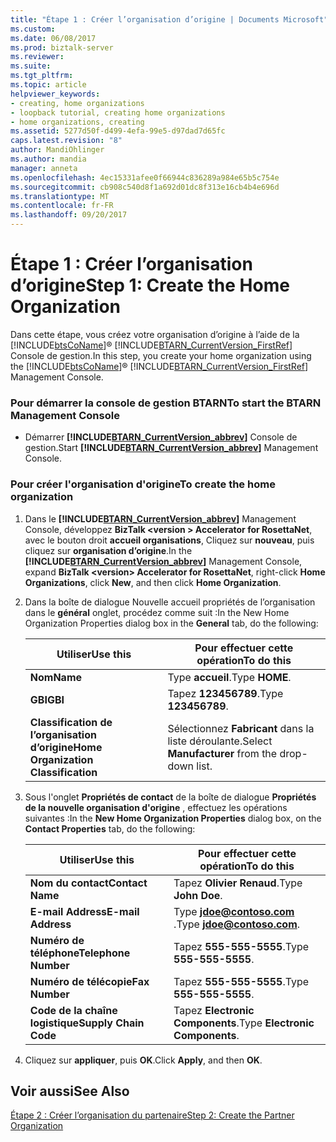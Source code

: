 ```yaml
---
title: "Étape 1 : Créer l’organisation d’origine | Documents Microsoft"
ms.custom: 
ms.date: 06/08/2017
ms.prod: biztalk-server
ms.reviewer: 
ms.suite: 
ms.tgt_pltfrm: 
ms.topic: article
helpviewer_keywords:
- creating, home organizations
- loopback tutorial, creating home organizations
- home organizations, creating
ms.assetid: 5277d50f-d499-4efa-99e5-d97dad7d65fc
caps.latest.revision: "8"
author: MandiOhlinger
ms.author: mandia
manager: anneta
ms.openlocfilehash: 4ec15331afee0f66944c836289a984e65b5c754e
ms.sourcegitcommit: cb908c540d8f1a692d01dc8f313e16cb4b4e696d
ms.translationtype: MT
ms.contentlocale: fr-FR
ms.lasthandoff: 09/20/2017
---
```

# <a name="step-1-create-the-home-organization"></a><span data-ttu-id="3d963-102">Étape 1 : Créer l’organisation d’origine</span><span class="sxs-lookup"><span data-stu-id="3d963-102">Step 1: Create the Home Organization</span></span>
<span data-ttu-id="3d963-103">Dans cette étape, vous créez votre organisation d’origine à l’aide de la [!INCLUDE[btsCoName](../../includes/btsconame-md.md)]® [!INCLUDE[BTARN_CurrentVersion_FirstRef](../../includes/btarn-currentversion-firstref-md.md)] Console de gestion.</span><span class="sxs-lookup"><span data-stu-id="3d963-103">In this step, you create your home organization using the [!INCLUDE[btsCoName](../../includes/btsconame-md.md)]® [!INCLUDE[BTARN_CurrentVersion_FirstRef](../../includes/btarn-currentversion-firstref-md.md)] Management Console.</span></span>  
  
### <a name="to-start-the-btarn-management-console"></a><span data-ttu-id="3d963-104">Pour démarrer la console de gestion BTARN</span><span class="sxs-lookup"><span data-stu-id="3d963-104">To start the BTARN Management Console</span></span>  
  
-   <span data-ttu-id="3d963-105">Démarrer  **[!INCLUDE[BTARN_CurrentVersion_abbrev](../../includes/btarn-currentversion-abbrev-md.md)]**  Console de gestion.</span><span class="sxs-lookup"><span data-stu-id="3d963-105">Start **[!INCLUDE[BTARN_CurrentVersion_abbrev](../../includes/btarn-currentversion-abbrev-md.md)]** Management Console.</span></span>  
  
### <a name="to-create-the-home-organization"></a><span data-ttu-id="3d963-106">Pour créer l'organisation d'origine</span><span class="sxs-lookup"><span data-stu-id="3d963-106">To create the home organization</span></span>  
  
1.  <span data-ttu-id="3d963-107">Dans le  **[!INCLUDE[BTARN_CurrentVersion_abbrev](../../includes/btarn-currentversion-abbrev-md.md)]**  Management Console, développez **BizTalk \<version > Accelerator for RosettaNet**, avec le bouton droit **accueil organisations**, Cliquez sur **nouveau**, puis cliquez sur **organisation d’origine**.</span><span class="sxs-lookup"><span data-stu-id="3d963-107">In the **[!INCLUDE[BTARN_CurrentVersion_abbrev](../../includes/btarn-currentversion-abbrev-md.md)]** Management Console, expand **BizTalk \<version> Accelerator for RosettaNet**, right-click **Home Organizations**, click **New**, and then click **Home Organization**.</span></span>  
  
2.  <span data-ttu-id="3d963-108">Dans la boîte de dialogue Nouvelle accueil propriétés de l’organisation dans le **général** onglet, procédez comme suit :</span><span class="sxs-lookup"><span data-stu-id="3d963-108">In the New Home Organization Properties dialog box in the **General** tab, do the following:</span></span>  
  
    |<span data-ttu-id="3d963-109">Utiliser</span><span class="sxs-lookup"><span data-stu-id="3d963-109">Use this</span></span>|<span data-ttu-id="3d963-110">Pour effectuer cette opération</span><span class="sxs-lookup"><span data-stu-id="3d963-110">To do this</span></span>|  
    |--------------|----------------|  
    |<span data-ttu-id="3d963-111">**Nom**</span><span class="sxs-lookup"><span data-stu-id="3d963-111">**Name**</span></span>|<span data-ttu-id="3d963-112">Type **accueil**.</span><span class="sxs-lookup"><span data-stu-id="3d963-112">Type **HOME**.</span></span>|  
    |<span data-ttu-id="3d963-113">**GBI**</span><span class="sxs-lookup"><span data-stu-id="3d963-113">**GBI**</span></span>|<span data-ttu-id="3d963-114">Tapez **123456789**.</span><span class="sxs-lookup"><span data-stu-id="3d963-114">Type **123456789**.</span></span>|  
    |<span data-ttu-id="3d963-115">**Classification de l’organisation d’origine**</span><span class="sxs-lookup"><span data-stu-id="3d963-115">**Home Organization Classification**</span></span>|<span data-ttu-id="3d963-116">Sélectionnez **Fabricant** dans la liste déroulante.</span><span class="sxs-lookup"><span data-stu-id="3d963-116">Select **Manufacturer** from the drop-down list.</span></span>|  
  
3.  <span data-ttu-id="3d963-117">Sous l'onglet **Propriétés de contact** de la boîte de dialogue **Propriétés de la nouvelle organisation d'origine** , effectuez les opérations suivantes :</span><span class="sxs-lookup"><span data-stu-id="3d963-117">In the **New Home Organization Properties** dialog box, on the **Contact Properties** tab, do the following:</span></span>  
  
    |<span data-ttu-id="3d963-118">Utiliser</span><span class="sxs-lookup"><span data-stu-id="3d963-118">Use this</span></span>|<span data-ttu-id="3d963-119">Pour effectuer cette opération</span><span class="sxs-lookup"><span data-stu-id="3d963-119">To do this</span></span>|  
    |--------------|----------------|  
    |<span data-ttu-id="3d963-120">**Nom du contact**</span><span class="sxs-lookup"><span data-stu-id="3d963-120">**Contact Name**</span></span>|<span data-ttu-id="3d963-121">Tapez **Olivier Renaud**.</span><span class="sxs-lookup"><span data-stu-id="3d963-121">Type **John Doe**.</span></span>|  
    |<span data-ttu-id="3d963-122">**E-mail Address**</span><span class="sxs-lookup"><span data-stu-id="3d963-122">**E-mail Address**</span></span>|<span data-ttu-id="3d963-123">Type  **jdoe@contoso.com** .</span><span class="sxs-lookup"><span data-stu-id="3d963-123">Type **jdoe@contoso.com**.</span></span>|  
    |<span data-ttu-id="3d963-124">**Numéro de téléphone**</span><span class="sxs-lookup"><span data-stu-id="3d963-124">**Telephone Number**</span></span>|<span data-ttu-id="3d963-125">Tapez **555-555-5555**.</span><span class="sxs-lookup"><span data-stu-id="3d963-125">Type **555-555-5555**.</span></span>|  
    |<span data-ttu-id="3d963-126">**Numéro de télécopie**</span><span class="sxs-lookup"><span data-stu-id="3d963-126">**Fax Number**</span></span>|<span data-ttu-id="3d963-127">Tapez **555-555-5555**.</span><span class="sxs-lookup"><span data-stu-id="3d963-127">Type **555-555-5555**.</span></span>|  
    |<span data-ttu-id="3d963-128">**Code de la chaîne logistique**</span><span class="sxs-lookup"><span data-stu-id="3d963-128">**Supply Chain Code**</span></span>|<span data-ttu-id="3d963-129">Tapez **Electronic Components**.</span><span class="sxs-lookup"><span data-stu-id="3d963-129">Type **Electronic Components**.</span></span>|  
  
4.  <span data-ttu-id="3d963-130">Cliquez sur **appliquer**, puis **OK**.</span><span class="sxs-lookup"><span data-stu-id="3d963-130">Click **Apply**, and then **OK**.</span></span>  
  
## <a name="see-also"></a><span data-ttu-id="3d963-131">Voir aussi</span><span class="sxs-lookup"><span data-stu-id="3d963-131">See Also</span></span>  
 [<span data-ttu-id="3d963-132">Étape 2 : Créer l’organisation du partenaire</span><span class="sxs-lookup"><span data-stu-id="3d963-132">Step 2: Create the Partner Organization</span></span>](../../adapters-and-accelerators/accelerator-rosettanet/step-2-create-the-partner-organization.md)